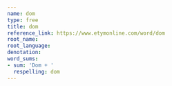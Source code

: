 ```yaml
---
name: dom
type: free
title: dom
reference_link: https://www.etymonline.com/word/dom
root_name: 
root_language: 
denotation: 
word_sums:
- sum: 'Dom + '
  respelling: dom
---
```

